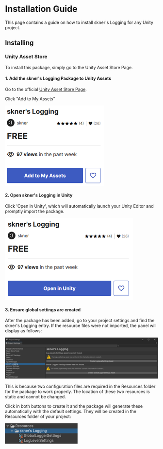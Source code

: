 # Installation Guide

This page contains a guide on how to install skner's Logging for any Unity project.

## Installing

### Unity Asset Store

To install this package, simply go to the Unity Asset Store Page. 

#### 1. Add the skner's Logging Package to Unity Assets

Go to the official [Unity Asset Store Page](https://assetstore.unity.com/packages/tools/utilities/skner-s-logging-toolkit-271955).

Click "Add to My Assets"

![](images/asset-store-add-to-my-assets.png)

#### 2. Open skner's Logging in Unity

Click 'Open in Unity', which will automatically launch your Unity Editor and promptly import the package.

![](images/asset-store-open-in-unity.png)

#### 3. Ensure global settings are created

After the package has been added, go to your project settings and find the skner's Logging entry. If the resource files were not imported, the panel will display as follows: 

![Initial project settings view](images/project-settings-initial.png)

This is because two configuration files are required in the Resources folder for the package to work properly. The location of these two resources is static and cannot be changed.

Click in both buttons to create it and the package will generate these automatically with the default settings. They will be created in the Resources folder of your project:

![Location of the required resource files](images/resource-files.png)